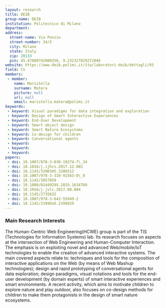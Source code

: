 ```yaml
---
layout: research
title: DEIB
group-name: DEIB
institution: Politecnico di Milano
department: 
address: 
  street-name: Via Ponzio
  street-number: 34/5
  city: Milano
  state: Italy
  zip: 20133
  pin: 45.47880742080256, 9.232327029272046
website: https://www.deib.polimi.it/ita/laboratori-deib/dettagli/93
field: CS
members: 
 - member: 
    name: Maristella
    surname: Matera
    picture: null
    url: null
    email: maristella.matera@polimi.it
keywords: 
 - keyword: Visual paradigms for data integration and exploration
 - keyword: Design of Smart Interactive Experiences
 - keyword: End-User Development
 - keyword: Smart object design
 - keyword: Smart Nature Ecosystems
 - keyword: Co-design for children
 - keyword: Conversational agents
 - keyword: 
 - keyword: 
 - keyword: 
papers: 
 - doi: 10.1007/978-3-030-19274-7\_34
 - doi: 10.1016/j.ijhcs.2017.12.002
 - doi: 10.1145/3206505.3206512
 - doi: 10.1007/978-3-319-91563-0\_8
 - doi: 10.1145/3057859
 - doi: 10.1080/0144929X.2019.1634760
 - doi: 10.1016/j.jvlc.2017.08.004
 - doi: 10.1145/2735632
 - doi: 10.1007/978-3-642-55049-2
 - doi: 10.1145/2399016.2399029
---
```



### Main Research Interests
The Human-Centric Web Engineering(HCWE) group is part of the TIS (Technologies for Information Systems) lab. Its research focuses on aspects at the intersection of Web Engineering and Human-Computer Interaction. The emphasis is on exploiting novel and advanced Web/mobile/IoT technologies to enable the creation of advanced interactive systems. The main covered aspects relate to: techniques and tools for the composition of interactive applications on the Web (by means of Web Mashup technologies); design and rapid prototyping of conversational agents for data exploration; design paradigms, visual notations and tools  for the end-user development (by domain experts) of smart interactive experiences and smart environments. A recent activity, which aims  to motivate children to explore nature and play outdoor, also focuses on co-design methods for children to make them protagonists in the design of smart nature ecosystems. 
